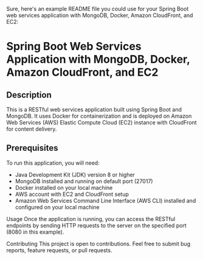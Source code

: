 Sure, here's an example README file you could use for your Spring Boot web services application with MongoDB, Docker, Amazon CloudFront, and EC2:

# Spring Boot Web Services Application with MongoDB, Docker, Amazon CloudFront, and EC2

## Description

This is a RESTful web services application built using Spring Boot and MongoDB. It uses Docker for containerization and is deployed on Amazon Web Services (AWS) Elastic Compute Cloud (EC2) instance with CloudFront for content delivery.

## Prerequisites

To run this application, you will need:

- Java Development Kit (JDK) version 8 or higher
- MongoDB installed and running on default port (27017)
- Docker installed on your local machine
- AWS account with EC2 and CloudFront setup
- Amazon Web Services Command Line Interface (AWS CLI) installed and configured on your local machine

Usage
Once the application is running, you can access the RESTful endpoints by sending HTTP requests to the server on the specified port (8080 in this example).

Contributing
This project is open to contributions. Feel free to submit bug reports, feature requests, or pull requests.
